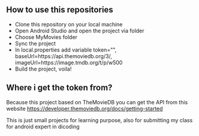 ## How to use this repositories
- Clone this repository on your local machine
- Open Android Studio and open the project via folder
- Choose MyMovies folder
- Sync the project
- In local.properties add variable token="", baseUrl=https\://api.themoviedb.org/3/, imageUrl=https\://image.tmdb.org/t/p/w500
- Build the project, voila!

## Where i get the token from?
Because this project based on TheMovieDB you can get the API from this website https://developer.themoviedb.org/docs/getting-started

This is just small projects for learning purpose, also for submitting my class for android expert in dicoding

[![<arifamsar>](https://circleci.com/gh/arifamsar/MyMovies.svg?style=svg)](<LINK>)
